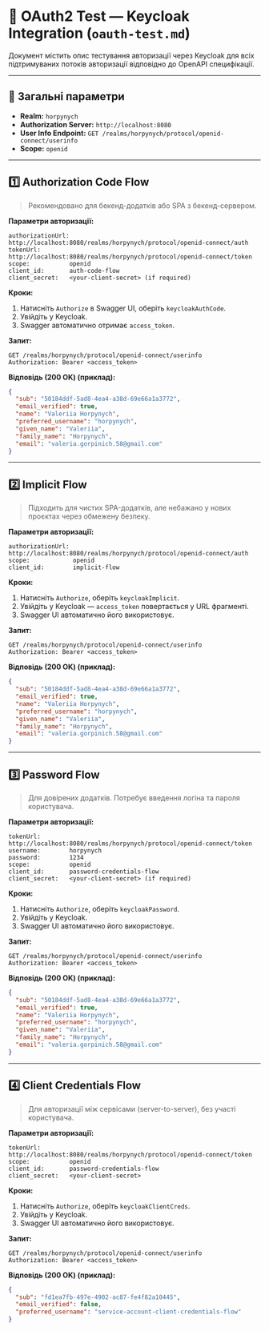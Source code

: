 # 🔐 OAuth2 Test — Keycloak Integration (`oauth-test.md`)

Документ містить опис тестування авторизації через Keycloak для всіх підтримуваних потоків авторизації відповідно до OpenAPI специфікації.

---

## 📌 Загальні параметри

- **Realm:** `horpynych`
- **Authorization Server:** `http://localhost:8080`
- **User Info Endpoint:** `GET /realms/horpynych/protocol/openid-connect/userinfo`
- **Scope:** `openid`

---

## 1️⃣ Authorization Code Flow

> Рекомендовано для бекенд-додатків або SPA з бекенд-сервером.

**Параметри авторизації:**

```
authorizationUrl: http://localhost:8080/realms/horpynych/protocol/openid-connect/auth
tokenUrl:        http://localhost:8080/realms/horpynych/protocol/openid-connect/token
scope:           openid
client_id:       auth-code-flow
client_secret:   <your-client-secret> (if required)
```

**Кроки:**

1. Натисніть `Authorize` в Swagger UI, оберіть `keycloakAuthCode`.
2. Увійдіть у Keycloak.
3. Swagger автоматично отримає `access_token`.

**Запит:**

```
GET /realms/horpynych/protocol/openid-connect/userinfo
Authorization: Bearer <access_token>
```

**Відповідь (200 OK) (приклад):**
```json
{
  "sub": "50184ddf-5ad8-4ea4-a38d-69e66a1a3772",
  "email_verified": true,
  "name": "Valeriia Horpynych",
  "preferred_username": "horpynych",
  "given_name": "Valeriia",
  "family_name": "Horpynych",
  "email": "valeria.gorpinich.58@gmail.com"
}
```

---

## 2️⃣ Implicit Flow

> Підходить для чистих SPA-додатків, але небажано у нових проєктах через обмежену безпеку.

**Параметри авторизації:**

```
authorizationUrl: http://localhost:8080/realms/horpynych/protocol/openid-connect/auth
scope:            openid
client_id:        implicit-flow
```

**Кроки:**

1. Натисніть `Authorize`, оберіть `keycloakImplicit`.
2. Увійдіть у Keycloak — `access_token` повертається у URL фрагменті.
3. Swagger UI автоматично його використовує.

**Запит:**

```
GET /realms/horpynych/protocol/openid-connect/userinfo
Authorization: Bearer <access_token>
```

**Відповідь (200 OK) (приклад):**
```json
{
  "sub": "50184ddf-5ad8-4ea4-a38d-69e66a1a3772",
  "email_verified": true,
  "name": "Valeriia Horpynych",
  "preferred_username": "horpynych",
  "given_name": "Valeriia",
  "family_name": "Horpynych",
  "email": "valeria.gorpinich.58@gmail.com"
}
```

---

## 3️⃣ Password Flow

> Для довірених додатків. Потребує введення логіна та пароля користувача.

**Параметри авторизації:**

```
tokenUrl:        http://localhost:8080/realms/horpynych/protocol/openid-connect/token
username:        horpynych
password:        1234
scope:           openid
client_id:       password-credentials-flow
client_secret:   <your-client-secret> (if required)
```

**Кроки:**

1. Натисніть `Authorize`, оберіть `keycloakPassword`.
2. Увійдіть у Keycloak.
3. Swagger UI автоматично його використовує.

**Запит:**

```http
GET /realms/horpynych/protocol/openid-connect/userinfo
Authorization: Bearer <access_token>
```

**Відповідь (200 OK) (приклад):**
```json
{
  "sub": "50184ddf-5ad8-4ea4-a38d-69e66a1a3772",
  "email_verified": true,
  "name": "Valeriia Horpynych",
  "preferred_username": "horpynych",
  "given_name": "Valeriia",
  "family_name": "Horpynych",
  "email": "valeria.gorpinich.58@gmail.com"
}
```

---

## 4️⃣ Client Credentials Flow

> Для авторизації між сервісами (server-to-server), без участі користувача.

**Параметри авторизації:**

```
tokenUrl:        http://localhost:8080/realms/horpynych/protocol/openid-connect/token
scope:           openid
client_id:       password-credentials-flow
client_secret:   <your-client-secret>
```

**Кроки:**

1. Натисніть `Authorize`, оберіть `keycloakClientCreds`.
2. Увійдіть у Keycloak.
3. Swagger UI автоматично його використовує.

**Запит:**

```http
GET /realms/horpynych/protocol/openid-connect/userinfo
Authorization: Bearer <access_token>
```

**Відповідь (200 OK) (приклад):**
```json
{
  "sub": "fd1ea7fb-497e-4902-ac87-fe4f82a10445",
  "email_verified": false,
  "preferred_username": "service-account-client-credentials-flow"
}
```

